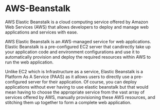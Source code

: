 # AWS-Beanstalk

AWS Elastic Beanstalk is a cloud computing service offered by Amazon Web Services (AWS) that allows developers to deploy and manage web applications and services with ease. 

AWS Elastic Beanstalk is an AWS-managed service for web applications. Elastic Beanstalk is a pre-configured EC2 server that candirectly take up your application code and environment configurations and use it to automatically provision and deploy the required resources within AWS to run the web application.

Unlike EC2 which is Infrastructure as a service, Elastic Beanstalk is a Platform As A Service (PAAS) as it allows users to directly use a pre-configured server for their application. Of course, you can deploy applications without ever having to use elastic beanstalk but that would mean having to choose the appropriate service from the vast array of services offered by  AWS, manually provisioning these AWS resources, and stitching them up together to form a complete web application.
